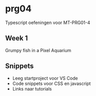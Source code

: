 # prg04
Typescript oefeningen voor MT-PRG01-4

## Week 1
Grumpy fish in a Pixel Aquarium

## Snippets
- Leeg startproject voor VS Code
- Code snippets voor CSS en javascript
- Links naar tutorials
